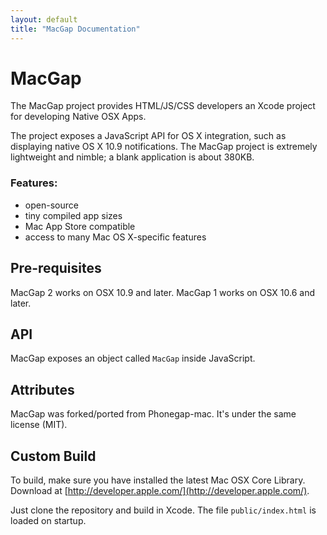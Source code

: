 ```yaml
---
layout: default
title: "MacGap Documentation"
---
```


# MacGap

The MacGap project provides HTML/JS/CSS developers an Xcode project for developing Native OSX Apps.

The project exposes a JavaScript API for OS X integration, such as displaying native OS X 10.9 notifications. The MacGap project is extremely lightweight and nimble; a blank application is about 380KB.

### Features:
* open-source
* tiny compiled app sizes
* Mac App Store compatible
* access to many Mac OS X-specific features

## Pre-requisites

MacGap 2 works on OSX 10.9 and later. MacGap 1 works on OSX 10.6 and later.

## API

MacGap exposes an object called `MacGap` inside JavaScript.

## Attributes

MacGap was forked/ported from Phonegap-mac. It's under the same license (MIT).

## Custom Build

To build, make sure you have installed the latest Mac OSX Core Library. Download at [http://developer.apple.com/](http://developer.apple.com/).

Just clone the repository and build in Xcode. The file `public/index.html` is loaded on startup.

